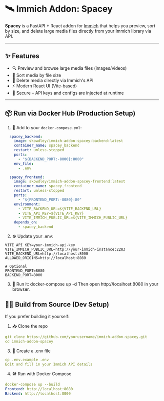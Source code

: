 # 🛰️ Immich Addon: Spacey

**Spacey** is a FastAPI + React addon for [Immich](https://github.com/immich-app/immich) that helps you preview, sort by size, and delete large media files directly from your Immich library via API.

---

## ✨ Features

- 🔍 Preview and browse large media files (images/videos)
- 📏 Sort media by file size
- 🧹 Delete media directly via Immich's API
- ⚡ Modern React UI (Vite-based)
- 🔐 Secure – API keys and configs are injected at runtime

---

## 📦 Run via Docker Hub (Production Setup)

1. 🧩 Add to your `docker-compose.yml`:

```yaml
  spacey_backend:
    image: skowdley/immich-addon-spacey-backend:latest
    container_name: spacey_backend
    restart: unless-stopped
    ports:
      - "${BACKEND_PORT:-8000}:8000"
    env_file:
      - .env

  spacey_frontend:
    image: skowdley/immich-addon-spacey-frontend:latest
    container_name: spacey_frontend
    restart: unless-stopped
    ports:
      - "${FRONTEND_PORT:-8080}:80"
    environment:
      - VITE_BACKEND_URL=${VITE_BACKEND_URL}
      - VITE_API_KEY=${VITE_API_KEY}
      - VITE_IMMICH_PUBLIC_URL=${VITE_IMMICH_PUBLIC_URL}
    depends_on:
      - spacey_backend
```
2. ⚙️ Update your .env:
```env
VITE_API_KEY=your-immich-api-key
VITE_IMMICH_PUBLIC_URL=http://your-immich-instance:2283
VITE_BACKEND_URL=http://localhost:8000
ALLOWED_ORIGINS=http://localhost:8080

# Optional
FRONTEND_PORT=8080
BACKEND_PORT=8000
```
3. 🚀 Run it:
docker-compose up -d
Then open http://localhost:8080 in your browser.

## 👨‍💻 Build from Source (Dev Setup)
If you prefer building it yourself:

1. 📥 Clone the repo
```yaml
git clone https://github.com/yourusername/immich-addon-spacey.git
cd immich-addon-spacey
```
3. 📄 Create a .env file
```yaml
cp .env.example .env
Edit and fill in your Immich API details
```
4. 🛠 Run with Docker Compose
```yaml
docker-compose up --build
Frontend: http://localhost:8080
Backend: http://localhost:8000
```

